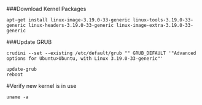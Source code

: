 ###Download Kernel Packages 
```
apt-get install linux-image-3.19.0-33-generic linux-tools-3.19.0-33-generic linux-headers-3.19.0-33-generic linux-image-extra-3.19.0-33-generic
```

###Update GRUB
```
crudini --set --existing /etc/default/grub "" GRUB_DEFAULT '"Advanced options for Ubuntu>Ubuntu, with Linux 3.19.0-33-generic"'

update-grub
reboot
```

#Verify new kernel is in use
```
uname -a
```

